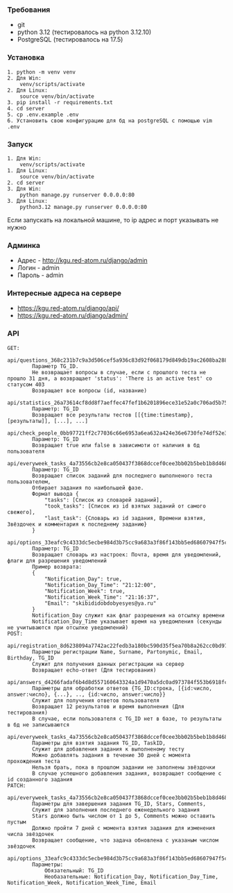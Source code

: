 ### Требования
- git
- python 3.12 (тестировалось на python 3.12.10)
- PostgreSQL (тестировалось на 17.5)

### Установка 
    1. python -m venv venv
    2. Для Win:
        venv/scripts/activate
    2. Для Linux:
        source venv/bin/activate
    3. pip install -r requirements.txt
    4. cd server
    5. cp .env.example .env
    6. Установить свою конфигурацию для бд на postgreSQL с помощью vim .env

### Запуск
    1. Для Win:
        venv/scripts/activate
    1. Для Linux:
        source venv/bin/activate
    2. cd server
    3. Для Win:
        python manage.py runserver 0.0.0.0:80
    3. Для Linux:
        python3.12 manage.py runserver 0.0.0.0:80
Если запускать на локальной машине, то ip адрес и порт указывать не нужно

### Админка
- Адрес - http://kgu.red-atom.ru/django/admin
- Логин - admin
- Пароль - admin

### Интересные адреса на сервере
- https://kgu.red-atom.ru/django/api/
- https://kgu.red-atom.ru/django/admin/

### API
    GET:
        api/questions_368c231b7c9a3d506cef5a936c83d92f068179d849db19ac2608ba288c7c1c56:
            Параметр TG_ID.
            Не возвращает вопросы в случае, если с прошлого теста не прошло 31 дня, а возвращает 'status': 'There is an active test' со статусом 403
            Возвращает все вопросы (id, название)
        api/statistics_26a73614cf8dd8f7aeffec47fef1b6201896ece31e52a0c706ad5b7513f7851a:
            Параметр: TG_ID
            Возвращает все результаты тестов [[{time:timestamp}, [результаты]], [...], ...]
        api/check_people_0bb97721ff2c77036c66e6953a6ea632a424e36e6730fe74df52e3bbe6fcfa66:
            Параметр: TG_ID
            Возвращает true или false в зависимоти от наличия в бд пользователя
        api/everyweek_tasks_4a73556cb2e8ca050437f3868dccef0cee3bb02b5beb1b8d46882a43e452522e:
            Параметр: TG_ID
            Возвращает список заданий для последнего выполненого теста пользователем,
            Отбирает задания по наибольшей фазе.
            Формат вывода {
                "tasks": [Список из словарей заданий], 
                "took_tasks": [Список из id взятых заданий от самого свежего],
                "last_task": {Словарь из id задания, Времени взятия, Звёздочек и комментария к последнему заданию}
            }
        api/options_33eafc9c4333dc5ecbe984d3b75cc9a683a3f86f143bb5ed68607947f5c20a19:
            Параметр: TG_ID
            Возвращает словарь из настроек: Почта, время для уведомлений, флаги для разрешения уведомлений
            Пример возврата:
            {
                "Notification_Day": true,
                "Notification_Day_Time": "21:12:00",
                "Notification_Week": true,
                "Notification_Week_Time": "21:16:37",
                "Email": "skibididobdobyesyes@ya.ru"
            }
            Notification_Day служит как флаг разрешения на отсылку времени
            Notification_Day_Time указывает время на уведомления (секунды не учитываются при отсылке уведомлений)
    POST:
        api/registration_8d6238094a7742ac22fedb3a180bc590d35f5ea70b8a262cc0bd976349b6181d:
            Параметры регистрации Name, Surname, Partonymic, Email, Birthday, TG_ID
            Служит для получения данных регистрации на сервер
            Возвращает echo-ответ (Для тестирования)
        api/answers_d4266fadaf6b4d8d557160643324a1d9470a5dc0ad973784f553b6918fc4a619:
            Параметры для обработки ответов {TG_ID:строка, [{id:число, answer:число}, {...}, .., {id:число, answer:число}}
            Служит для получения ответов пользователя
            Возвращает 12 результатов и время выполнения (Для тестирования)
            В случае, если пользователя с TG_ID нет в базе, то результаты в бд не записываются
        api/everyweek_tasks_4a73556cb2e8ca050437f3868dccef0cee3bb02b5beb1b8d46882a43e452522e:
            Параметры для взятия задания TG_ID, TaskID,
            Служит для добавления задания к выполненому тесту
            Можно добавлять задания в течение 30 дней с момента прохождения теста
            Нельзя брать, пока в прошлом задании не заполнены звёздочки
            В случае успешного добавления задания, возвращает сообщение с id созданного задания
    PATCH:
        api/everyweek_tasks_4a73556cb2e8ca050437f3868dccef0cee3bb02b5beb1b8d46882a43e452522e:
            Параметры для завершения задания TG_ID, Stars, Comments,
            Служит для заполнения последнего еженедельного задания
            Stars должно быть числом от 1 до 5, Comments можно оставить пустым
            Должно пройти 7 дней с момента взятия задания для изменения числа звёздочек
            Возвращает сообщение, что задача обновлена с указаным числом звёздочек
        api/options_33eafc9c4333dc5ecbe984d3b75cc9a683a3f86f143bb5ed68607947f5c20a19:
            Параметры:
                Обязательный: TG_ID
                Необазательные: Notification_Day, Notification_Day_Time, Notification_Week, Notification_Week_Time, Email
            
            